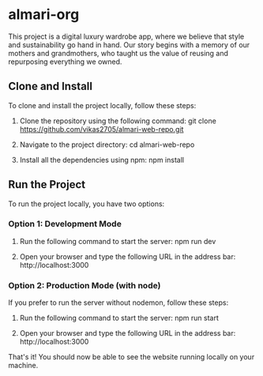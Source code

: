 # almari-org

This project is a digital luxury wardrobe app, where we believe that style and sustainability go hand in hand. Our story begins with a memory of our mothers and grandmothers, who taught us the value of reusing and repurposing everything we owned.

## Clone and Install

To clone and install the project locally, follow these steps:

1. Clone the repository using the following command:
   git clone https://github.com/vikas2705/almari-web-repo.git

2. Navigate to the project directory:
   cd almari-web-repo

3. Install all the dependencies using npm:
   npm install

## Run the Project

To run the project locally, you have two options:

### Option 1: Development Mode

1. Run the following command to start the server:
   npm run dev

2. Open your browser and type the following URL in the address bar:
   http://localhost:3000

### Option 2: Production Mode (with node)

If you prefer to run the server without nodemon, follow these steps:

1. Run the following command to start the server:
   npm run start

2. Open your browser and type the following URL in the address bar:
   http://localhost:3000

That's it! You should now be able to see the website running locally on your machine.

